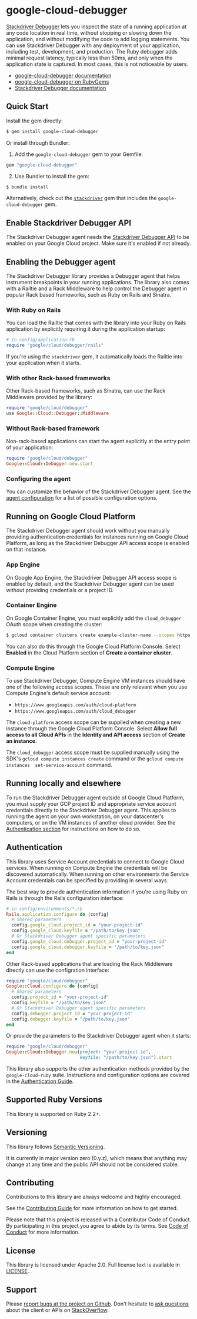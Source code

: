 # google-cloud-debugger

[Stackdriver Debugger](https://cloud.google.com/debugger/) lets you inspect the state of a running application at any code location in real time, without stopping or slowing down the application, and without modifying the code to add logging statements. You can use Stackdriver Debugger with any deployment of your application, including test, development, and production. The Ruby debugger adds minimal request latency, typically less than 50ms, and only when the application state is captured. In most cases, this is not noticeable by users.

- [google-cloud-debugger documentation](http://googlecloudplatform.github.io/google-cloud-ruby/#/docs/google-cloud-debugger/master/google/cloud/debugger)
- [google-cloud-debugger on RubyGems](https://rubygems.org/gems/google-cloud-debugger)
- [Stackdriver Debugger documentation](https://cloud.google.com/debugger/docs/)

## Quick Start

Install the gem directly:

```sh
$ gem install google-cloud-debugger
```

Or install through Bundler:

1. Add the `google-cloud-debugger` gem to your Gemfile:

```ruby
gem "google-cloud-debugger"
```

2. Use Bundler to install the gem:

```sh
$ bundle install
```

Alternatively, check out the [`stackdriver`](../stackdriver) gem that includes 
the `google-cloud-debugger` gem.

## Enable Stackdriver Debugger API

The Stackdriver Debugger agent needs the [Stackdriver Debugger 
API](https://console.cloud.google.com/apis/library/clouddebugger.googleapis.com) 
to be enabled on your Google Cloud project. Make sure it's enabled if not 
already.

## Enabling the Debugger agent

The Stackdriver Debugger library provides a Debugger agent that helps instrument
breakpoints in your running applications. The library also comes with a Railtie
and a Rack Middleware to help control the Debugger agent in popular Rack based
frameworks, such as Ruby on Rails and Sinatra.

### With Ruby on Rails

You can load the Railtie that comes with the library into your Ruby 
on Rails application by explicitly requiring it during the application startup:

```ruby
# In config/application.rb
require "google/cloud/debugger/rails"
```

If you're using the `stackdriver` gem, it automatically loads the Railtie into 
your application when it starts.

### With other Rack-based frameworks

Other Rack-based frameworks, such as Sinatra, can use the Rack Middleware 
provided by the library:

```ruby
require "google/cloud/debugger"
use Google::Cloud::Debugger::Middleware
```

### Without Rack-based framework

Non-rack-based applications can start the agent explicitly at the entry point of
your application:

```ruby
require "google/cloud/debugger"
Google::Cloud::Debugger.new.start
```

### Configuring the agent

You can customize the behavior of the Stackdriver Debugger agent. See the 
[agent configuration](../stackdriver/docs/configuration.md) for a list of 
possible configuration options.

## Running on Google Cloud Platform

The Stackdriver Debugger agent should work without you manually providing 
authentication credentials for instances running on Google Cloud Platform, as 
long as the Stackdriver Debugger API access scope is enabled on that instance.

### App Engine

On Google App Engine, the Stackdriver Debugger API access scope is enabled by 
default, and the Stackdriver Debugger agent can be used without providing 
credentials or a project ID.

### Container Engine

On Google Container Engine, you must explicitly add the `cloud_debugger` OAuth 
scope when creating the cluster:

```sh
$ gcloud container clusters create example-cluster-name --scopes https://www.googleapis.com/auth/cloud_debugger
```

You can also do this through the Google Cloud Platform Console. Select 
**Enabled** in the Cloud Platform section of **Create a container cluster**.

### Compute Engine

To use Stackdriver Debugger, Compute Engine VM instances should have one of the 
following access scopes. These are only relevant when you use Compute Engine's 
default service account:

* `https://www.googleapis.com/auth/cloud-platform`
* `https://www.googleapis.com/auth/cloud_debugger`

The `cloud-platform` access scope can be supplied when creating a new instance 
through the Google Cloud Platform Console. Select **Allow full access to all 
Cloud APIs** in the **Identity and API access** section of **Create an 
instance**.

The `cloud_debugger` access scope must be supplied manually using the SDK's 
`gcloud compute instances create` command or the `gcloud compute instances 
set-service-account` command.

## Running locally and elsewhere

To run the Stackdriver Debugger agent outside of Google Cloud Platform, you must 
supply your GCP project ID and appropriate service account credentials directly 
to the Stackdriver Debugger agent. This applies to running the agent on your own 
workstation, on your datacenter's computers, or on the VM instances of another 
cloud provider. See the [Authentication section](#authentication) for 
instructions on how to do so.

## Authentication

This library uses Service Account credentials to connect to Google Cloud
services. When running on Compute Engine the credentials will be discovered 
automatically. When running on other environments the Service Account 
credentials can be specified by providing in several ways.

The best way to provide authentication information if you're using Ruby on Rails
is through the Rails configuration interface:

```ruby
# in config/environments/*.rb
Rails.application.configure do |config|
  # Shared parameters
  config.google_cloud.project_id = "your-project-id"
  config.google_cloud.keyfile = "/path/to/key.json"
  # Or Stackdriver Debugger agent specific parameters
  config.google_cloud.debugger.project_id = "your-project-id"
  config.google_cloud.debugger.keyfile = "/path/to/key.json"
end
```

Other Rack-based applications that are loading the Rack Middleware directly can use
the configration interface:
 
```ruby
require "google/cloud/debugger"
Google::Cloud.configure do |config|
  # Shared parameters
  config.project_id = "your-project-id"
  config.keyfile = "/path/to/key.json"
  # Or Stackdriver Debugger agent specific parameters
  config.debugger.project_id = "your-project-id"
  config.debugger.keyfile = "/path/to/key.json"
end
```

Or provide the parameters to the Stackdriver Debugger agent when it starts:

```ruby
require "google/cloud/debugger"
Google::Cloud::Debugger.new(project: "your-project-id",
                            keyfile: "/path/to/key.json").start
```

This library also supports the other authentication methods provided by the 
`google-cloud-ruby` suite. Instructions and configuration options are covered 
in the [Authentication Guide](https://googlecloudplatform.github.io/google-cloud-ruby/#/docs/google-cloud-debugger/guides/authentication).

## Supported Ruby Versions

This library is supported on Ruby 2.2+.

## Versioning

This library follows [Semantic Versioning](http://semver.org/).

It is currently in major version zero (0.y.z), which means that anything may change at any time and the public API should not be considered stable.

## Contributing

Contributions to this library are always welcome and highly encouraged.

See the [Contributing Guide](https://googlecloudplatform.github.io/google-cloud-ruby/#/docs/guides/contributing) for more information on how to get started.

Please note that this project is released with a Contributor Code of Conduct. By participating in this project you agree to abide by its terms. See [Code of Conduct](../CODE_OF_CONDUCT.md) for more information.

## License

This library is licensed under Apache 2.0. Full license text is available in [LICENSE](LICENSE).

## Support

Please [report bugs at the project on Github](https://github.com/GoogleCloudPlatform/google-cloud-ruby/issues).
Don't hesitate to [ask questions](http://stackoverflow.com/questions/tagged/google-cloud-platform+ruby) about the client or APIs on [StackOverflow](http://stackoverflow.com).
